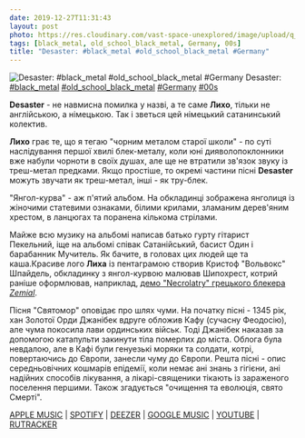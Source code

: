 ```yaml
---
date: 2019-12-27T11:31:43
layout: post
photo: https://res.cloudinary.com/vast-space-unexplored/image/upload/q_auto,dpr_auto,w_auto/photos/photo_833_27-12-2019_11-31-43.jpg
tags: [black_metal, old_school_black_metal, Germany, 00s]
title: "Desaster: #black_metal #old_school_black_metal #Germany"
---
```

![Desaster: #black_metal #old_school_black_metal #Germany](https://res.cloudinary.com/vast-space-unexplored/image/upload/q_auto,dpr_auto,w_auto/photos/photo_833_27-12-2019_11-31-43.jpg)
Desaster: [#black_metal](/tags/#black_metal) [#old_school_black_metal](/tags/#old_school_black_metal) [#Germany](/tags/#Germany) [#00s](/tags/#00s)

**Desaster** - не навмисна помилка у назві, а те саме **Лихо**, тільки не англійською, а німецькою. Так і зветься цей німецький сатанинський колектив.

**Лихо** грає те, що я тегаю &quot;чорним металом старої школи&quot; - по суті наслідування першої хвилі блек-металу, коли юні дияволопоклонники вже набули чорноти в своїх душах, але ще не втратили зв&#39;язок звуку із треш-метал предками. Якщо простіше, то окремі частини пісні **Desaster** можуть звучати як треш-метал, інші - як тру-блек.

&quot;Янгол-курва&quot; - аж п&#39;ятий альбом. На обкладинці зображена янголиця із жіночими статевими ознаками, білими крилами, зламаним дерев&#39;яним хрестом, в ланцюгах та поранена кількома стрілами.

Майже всю музику на альбомі написав батько гурту гітарист Пекельний, іще на альбомі співак Сатанійський, басист Один і барабанник Мучитель. Як бачите, в головах цих людей ще та каша.Красиве лого **Лиха** із пентаграмою створив Кристоф &quot;Вольвокс&quot; Шпайдель, обкладинку з янгол-курвою малював Шипохрест, котрий раніше оформлював, наприклад, [демо &quot;Necrolatry&quot; грецького блекера *Zemial*](/2019-10-11-zemial--black-metal-greece-90s).

Пісня &quot;Святомор&quot; оповідає про шлях чуми. На початку пісні - 1345 рік, хан Золотої Орди Джанібек вдруге обложив Кафу (сучасну Феодосію), але чума покосила лави ординських військ. Тоді Джанібек наказав за допомогою катапульти закинути тіла померлих до міста. Облога була невдалою, але в Кафі були генуезькі моряки та солдати, котрі, повертаючись до Європи, занесли чуму до Європи. Решта пісні - опис середньовічних кошмарів епідемії, коли немає ані знань з гігієни, ані надійних способів лікування, а лікарі-священики тікають із зараженого поселення першими. Також згадується &quot;очищення та еволюція, свято Смерті&quot;.

[APPLE MUSIC](https://music.apple.com/ru/album/angelwhore/1097561066) \| [SPOTIFY](https://open.spotify.com/album/0XrjDtazvtG4ZtjPJnnl9m) \| [DEEZER](https://www.deezer.com/album/12861698?utm_source=deezer&amp;utm_content=album-12861698&amp;utm_term=1601611822_1577438942&amp;utm_medium=web) \| [GOOGLE MUSIC](https://play.google.com/music/m/Bcttk7ylylc7kio26jddfev74nu?t=Angelwhore_-_Desaster) \| [YOUTUBE](https://www.youtube.com/playlist?list=OLAK5uy_lFa2SwlHMJYTW_ThMFU7Ne2pbRRXSW8lA) \| [RUTRACKER](https://rutracker.org/forum/viewtopic.php?t=985059)